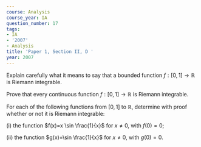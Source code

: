 ```yaml
---
course: Analysis
course_year: IA
question_number: 17
tags:
- IA
- '2007'
- Analysis
title: 'Paper 1, Section II, D '
year: 2007
---
```




Explain carefully what it means to say that a bounded function $f:[0,1] \rightarrow \mathbb{R}$ is Riemann integrable.

Prove that every continuous function $f:[0,1] \rightarrow \mathbb{R}$ is Riemann integrable.

For each of the following functions from $[0,1]$ to $\mathbb{R}$, determine with proof whether or not it is Riemann integrable:

(i) the function $f(x)=x \sin \frac{1}{x}$ for $x \neq 0$, with $f(0)=0$;

(ii) the function $g(x)=\sin \frac{1}{x}$ for $x \neq 0$, with $g(0)=0$.